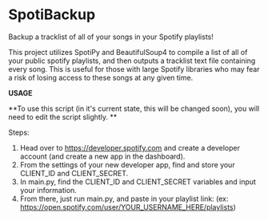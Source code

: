 # SpotiBackup
Backup a tracklist of all of your songs in your Spotify playlists!

This project utilizes SpotiPy and BeautifulSoup4 to compile a list of all of your public spotify playlists, and then outputs a tracklist text file containing every song. This is useful for those with large Spotify libraries who may fear a risk of losing access to these songs at any given time.

**USAGE**

**To use this script (in it's current state, this will be changed soon), you will need to edit the script slightly.
**

Steps:
1. Head over to https://developer.spotify.com and create a developer account (and create a new app in the dashboard).
2. From the settings of your new developer app, find and store your CLIENT_ID and CLIENT_SECRET.
3. In main.py, find the CLIENT_ID and CLIENT_SECRET variables and input your information.
4. From there, just run main.py, and paste in your playlist link: (ex: https://open.spotify.com/user/YOUR_USERNAME_HERE/playlists)

